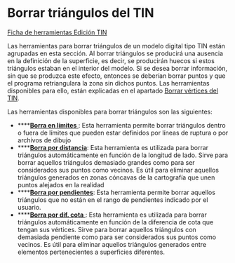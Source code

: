 # Borrar triángulos del TIN

[Ficha de herramientas Edición TIN](./)

Las herramientas para borrar triángulos de un modelo digital tipo TIN están agrupadas en esta sección. Al borrar triángulos se producirá una ausencia en la definición de la superficie, es decir, se producirán huecos si estos triángulos estaban en el interior del modelo. Si se desea borrar información, sin que se produzca este efecto, entonces se deberían borrar puntos y que el programa retriangulara la zona sin dichos puntos. Las herramientas disponibles para ello, están explicadas en el apartado [Borrar vértices del TIN](untitled-223.md).

Las herramientas disponibles para borrar triángulos son las siguientes:

* \*\*\*\*[**Borra en límites** ](../../herramientas-de-edicion-de-la-triangulacion/untitled-26.md): Esta herramienta permite borrar triángulos dentro o fuera de límites que pueden estar definidos por líneas de ruptura o por archivos de dibujo
* \*\*\*\*[**Borra por distancia**](../../herramientas-de-edicion-de-la-triangulacion/untitled-203.md): Esta herramienta es utilizada para borrar triángulos automáticamente en función de la longitud de lado. Sirve para borrar aquellos triángulos demasiado grandes como para ser considerados sus puntos como vecinos. Es útil para eliminar aquellos triángulos generados en zonas cóncavas de la cartografía que unen puntos alejados en la realidad
* \*\*\*\*[**Borra por pendientes**](../../herramientas-de-edicion-de-la-triangulacion/untitled-25.md): Esta herramienta permite borrar aquellos triángulos que no están en el rango de pendientes indicado por el usuario.
* \*\*\*\*[**Borra por dif. cota** ](../../herramientas-de-edicion-de-la-triangulacion/untitled-24.md): Esta herramienta es utilizada para borrar triángulos automáticamente en función de la diferencia de cota que tengan sus vértices. Sirve para borrar aquellos triángulos con demasiada pendiente como para ser considerados sus puntos como vecinos. Es útil para eliminar aquellos triángulos generados entre elementos pertenecientes a superficies diferentes.

